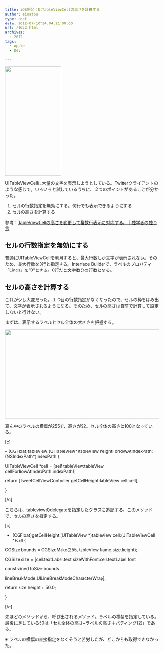 ```yaml
---
title: iOS開発：UITableViewCellの高さを計算する
author: eiKatou
type: post
date: 2012-07-10T14:04:21+00:00
url: /1652.html
archives:
  - 2012
tags:
  - Apple
  - Dev

---
```

[<img src="/blog/uploads/2012/07/20120710b.png" alt="" title="20120710b" width="184" height="358" class="alignnone size-full wp-image-1655" srcset="/blog/uploads/2012/07/20120710b.png 184w, /blog/uploads/2012/07/20120710b-154x300.png 154w" sizes="(max-width: 184px) 100vw, 184px" />][1]
  
UITableViewCellに大量の文字を表示しようとしている。Twitterクライアントのような感じで。いろいろと試しているうちに、２つのポイントがあることが分かった。

  1. セルの行数指定を無効にする。何行でも表示できるようにする
  2. セルの高さを計算する

参考：[TableViewCellの高さを変更して複数行表示に対応する。｜独学者の独り言][2] 

<!--more-->

## セルの行数指定を無効にする

普通にUITableViewCellを利用すると、最大行数しか文字が表示されない。そのため、最大行数を0行と指定する。Interface Builderで、ラベルのプロパティ「Lines」を&#8221;0&#8243;とする。0行だと文字数分の行数となる。

## セルの高さを計算する

これが少し大変だった。１つ目の行数指定がなくなったので、セルの枠をはみ出て、文字が表示されるようになる。そのため、セルの高さは自前で計算して設定しないと行けない。

まずは、表示するラベルとセル全体の大きさを把握する。

[<img src="/blog/uploads/2012/07/20120710a.png" alt="" title="20120710a" width="646" height="291" class="alignnone size-full wp-image-1653" srcset="/blog/uploads/2012/07/20120710a.png 646w, /blog/uploads/2012/07/20120710a-300x135.png 300w, /blog/uploads/2012/07/20120710a-500x225.png 500w" sizes="(max-width: 646px) 100vw, 646px" />][3]

真ん中のラベルの横幅が255で、高さが52。セル全体の高さは100となっている。 

[c]
  
&#8211; (CGFloat)tableView:(UITableView\*)tableView heightForRowAtIndexPath:(NSIndexPath\*)indexPath {
	  
UITableViewCell *cell = [self tableView:tableView cellForRowAtIndexPath:indexPath];
      
return [TweetCellViewController getCellHeight:tableView cell:cell];
  
}
  
[/c]
  
こちらは、tableviewのdelegateを指定したクラスに追記する。このメソッドで、セルの高さを指定する。

[c]
  
+ (CGFloat)getCellHeight:(UITableView \*)tableView cell:(UITableViewCell \*)cell {
	  
CGSize bounds = CGSizeMake(255, tableView.frame.size.height);
 	  
CGSize size = [cell.textLabel.text sizeWithFont:cell.textLabel.font
                                    
constrainedToSize:bounds
                                        
lineBreakMode:UILineBreakModeCharacterWrap];
      
return size.height + 50.0;
  
}
  
[/c]
  
先ほどのメソッドから、呼び出されるメソッド。ラベルの横幅を指定している。最後に足している50は「セル全体の高さ−ラベルの高さ＋パディング(2)」である。

※ ラベルの横幅の直接指定をなくそうと苦労したが、どこからも取得できなかった。

 [1]: /blog/uploads/2012/07/20120710b.png
 [2]: http://ameblo.jp/dokugakumono/entry-10852241820.html
 [3]: /blog/uploads/2012/07/20120710a.png
